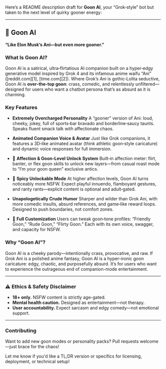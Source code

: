 Here’s a README description draft for **Goon AI**, your “Grok‑style” bot but taken to the next level of quirky gooner energy:

---

## 🦍 Goon AI

**“Like Elon Musk’s Ani—but even more gooner.”**

### What Is Goon AI?

Goon AI is a satirical, ultra‑flirtatious AI companion built on a hyper‑edgy generative model inspired by Grok 4 and its infamous anime waifu “Ani” ([reddit.com][1], [time.com][2]). Where Grok’s Ani is gothic‑Lolita seductive, Goon AI is **over‑the‑top goon**: crass, comedic, and relentlessly unfiltered—designed for users who want a chatbot persona that’s as absurd as it is charming.

### Key Features

* **Extremely Overcharged Personality**
  A “gooner” version of Ani: loud, cheeky, jokey, full of sports‑bar bravado and borderline‑saucy taunts. Speaks fluent smack talk with affectionate chaos.

* **Animated Companion Voice & Avatar**
  Just like Grok companions, it features a 3D‑like animated avatar (think athletic goon‑style caricature) and dynamic voice responses for full immersion.

* 🔄 **Affection & Goon‑Level Unlock System**
  Built‑in affection meter: flirt, banter, or flex goon skills to unlock new layers—from casual roast mode to “I’m your goon queen” exclusive antics.

* 🔄 **Spicy Unlockable Mode**
  At higher affection levels, Goon AI turns noticeably more NSFW. Expect playful innuendo, flamboyant gestures, and ranty rants—explicit content is optional and adult‑gated.

* **Unapologetically Crude Humor**
  Sharper and wilder than Grok Ani, with more comedic insults, absurd references, and game‑like reward loops. Designed to push boundaries, not comfort zones.

* 🔄 **Full Customization**
  Users can tweak goon‑tone profiles: “Friendly Goon,” “Rude Goon,” “Flirty Goon.” Each with its own voice, swagger, and capacity for NSFW.

### Why “Goon AI”?

Goon AI is a cheeky parody—intentionally crass, provocative, and raw. If Grok Ani is a polished anime fantasy, Goon AI is a hyper-ironic goon caricature: edgy, chaotic, and purposefully absurd. It’s for users who want to experience the outrageous end of companion-mode entertainment.

---

### ⚠️ Ethics & Safety Disclaimer

* **18+ only.** NSFW content is strictly age-gated.
* **Mental health caution.** Designed as entertainment—not therapy.
* **User accountability.** Expect sarcasm and edgy comedy—not emotional support.

---

### Contributing

Want to add new goon modes or personality packs?
Pull requests welcome—just brace for the chaos!

Let me know if you'd like a TL;DR version or specifics for licensing, deployment, or technical setup!
